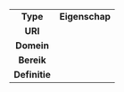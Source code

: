 | |  |
| :-----: | ------ |
| **Type**	| **Eigenschap** |
| **URI** |  |
| **Domein** |  |
| **Bereik**	|  |
| **Definitie**	|  |
